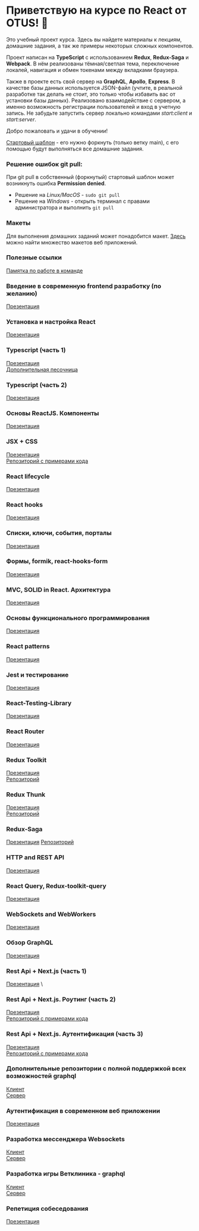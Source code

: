 # Приветствую на курсе по React от OTUS! 🦉

Это учебный проект курса. Здесь вы найдете материалы к лекциям, домашние задания, а так же примеры некоторых сложных компонентов.

Проект написан на **TypeScript** с использованием **Redux**, **Redux-Saga** и **Webpack**. В нём реализованы тёмная/светлая тема, переключение локалей, навигация и обмен токенами между вкладками браузера.

Также в проекте есть свой сервер на **GraphQL**, **Apollo**, **Express**. В качестве базы данных используется JSON-файл (учтите, в реальной разработке так делать не стоит, это только чтобы избавить вас от установки базы данных). Реализовано взаимодействие с сервером, а именно возможность регистрации пользователей и вход в учетную запись. Не забудьте запустить сервер локально командами _start:client_ и _start:server_.

Добро пожаловать и удачи в обучении!

[Стартовый шаблон](https://github.com/React-js-OTUS/react-start-template) - его нужно форкнуть (только ветку main), с его помощью будут выполняться все домашние задания.

### Решение ошибок git pull:
При git pull в собственный (форкнутый) стартовый шаблон может возникнуть ошибка **Permission denied**.

- Решение на _Linux/MacOS_ - ```sudo git pull```
- Решение на _Windows_ - открыть терминал с правами администратора и выполнить ```git pull```

### Макеты
Для выполнения домашних заданий может понадобится макет. [Здесь](https://t.me/figma2html) можно найти множество макетов веб приложений.

### Полезные ссылки
[Памятка по работе в команде](https://docs.google.com/presentation/d/1Xi4HCRDlgLEnCuDcGhDsSWdz8dJg3kCiBYuI938c1us/edit?usp=sharing)

### Введение в современную frontend разработку (по желанию)
[Презентация](https://docs.google.com/presentation/d/1ljvQ6ysNzdh4CT-MbMSeLuFj_Nmy4iDulJrqXCjdiJ4/edit?usp=sharing)

### Установка и настройка React
[Презентация](https://docs.google.com/presentation/d/168acgd_80dpfBqW3Lqp2LJSqBNGrgsXdASNd6Z3dwWA/edit?usp=sharing)

### Typescript (часть 1)
[Презентация](https://docs.google.com/presentation/d/12xqTFTntMrsy-FyjS01ivg0sbYAFKGEV9hfvBCQGuD4/edit?usp=sharing) \
[Дополнительная песочница](https://codesandbox.io/s/typescript-1-hfer2p?file=/src/basis.ts:7265-7308)

### Typescript (часть 2)
[Презентация](https://docs.google.com/presentation/d/1qSZ2oYy_LTyc6khYCv_BcIBn3MiLWUreT_cXEmWUCgY/edit?usp=sharing)

### Основы ReactJS. Компоненты
[Презентация](https://docs.google.com/presentation/d/1cIKdir5jLDDq-VAmlBgk7Px_hPJy-Ge6FJzvjWTiFhw/edit?usp=sharing)

### JSX + CSS
[Презентация](https://docs.google.com/presentation/d/1FBFNmW10dsG94R_C30eVbp_cHTjSwULCI1qiud5RK0A/edit?usp=sharing) \
[Репозиторий с примерами кода](https://github.com/React-js-OTUS/css-in-js)

### React lifecycle
[Презентация](https://docs.google.com/presentation/d/1dsegEyTIbglnGO_85uDk3LH0PwEVrFF1dpTbwL3y7QA/edit?usp=sharing)

### React hooks
[Презентация](https://docs.google.com/presentation/d/18a9RHLztuRKOmBTmuTTAuUlIC_hzBvmUxWAyjvkxuAk/edit?usp=sharing)

### Списки, ключи, события, порталы
[Презентация](https://docs.google.com/presentation/d/1WysmnSMBeFZsFGgJ3-iGft2Qh3o03I6xTtbwUX67Kl8/edit?usp=sharing)

### Формы, formik, react-hooks-form
[Презентация](https://docs.google.com/presentation/d/1ic2TA8m1B78qOS_WyKz45hTISLySIKViaqeyFkJq6Qs/edit?usp=sharing)

### MVC, SOLID in React. Архитектура
[Презентация](https://docs.google.com/presentation/d/13LTB0dyDBlKC40ETwNx53H6RMxBn-As_D509CLPU5-E/edit?usp=sharing)

### Основы функционального программирования
[Презентация](https://docs.google.com/presentation/d/1JhUrzp_pjFWKLVwhw0AKCCW-wfE3etxCFxJvtC1dCjM/edit?usp=sharing)

### React patterns
[Презентация](https://docs.google.com/presentation/d/1FEQ2bOqhYzvpFdVtx-B2pQPrT-_wBj_f3lCmcurgkFQ/edit?usp=sharing)

### Jest и тестирование
[Презентация](https://docs.google.com/presentation/d/12uSy5L6SNxePdOioFQLKlkRfnnA6LC2n4QAPUpUGg0c/edit?usp=sharing)

### React-Testing-Library
[Презентация](https://docs.google.com/presentation/d/1u2U2wRWhNHG8bMRRbv2l8snZlz4qczfao7QD-3LwKDE/edit?usp=sharing)

### React Router
[Презентация](https://docs.google.com/presentation/d/1CIHVVkV6rvuitS5ctiIwBuYmb-oViqhAslB27rV6s2Y/edit?usp=sharing)

### Redux Toolkit
[Презентация](https://docs.google.com/presentation/d/1buXGSxK4LroGRyifGOGty6TX3BzyU7GyVq_I7XX_Z9c/edit?usp=sharing) \
[Репозиторий](https://github.com/spirit-drive/redux-example/tree/main)

### Redux Thunk
[Презентация](https://docs.google.com/presentation/d/19luVFowlHECeMyhrPuUeApj6afYH5P2qtcMVVo8BE2A/edit?usp=sharing) \
[Репозиторий](https://github.com/spirit-drive/redux-thunk-example)

### Redux-Saga
[Презентация](https://docs.google.com/presentation/d/1_8oRVXGRhvkzXJ4_h_sdw6GPegKxwUYHlPijPIN_AE0/edit?usp=sharing)
[Репозиторий](https://github.com/spirit-drive/redux-saga-example)

### HTTP and REST API
[Презентация](https://docs.google.com/presentation/d/105eAORBcoOIBLRozJjnD865QSvUo6_jYw12zRYOU4MA/edit?usp=sharing)

### React Query, Redux-toolkit-query
[Презентация](https://docs.google.com/presentation/d/1wkF44NH7iCEo_iQ2Wd0_lg54B7ytH3rJMD5pErpX5PA/edit?usp=sharing)

### WebSockets and WebWorkers
[Презентация](https://docs.google.com/presentation/d/1x_CWEJcePhG2GnCbNhfQYyiusLFqZU7AT0j-VLiD1Sk/edit?usp=sharing)

### Обзор GraphQL
[Презентация](https://docs.google.com/presentation/d/1pLNojygCtBtYOpn9RxE_BLLblbMNaIr60rGPnufuLW4/edit?usp=sharing)

### Rest Api + Next.js (часть 1)
[Презентация](https://docs.google.com/presentation/d/1ODm7nCH9iJn6J1JhH4gry-tnGVc81uOv/edit?usp=sharing&ouid=112877818179427577942&rtpof=true&sd=true) \

### Rest Api + Next.js. Роутинг (часть 2)
[Презентация](https://docs.google.com/presentation/d/1AKKmOHopo9tr64MRkyA_eRDRIiV3qegq/edit?usp=sharing&ouid=112877818179427577942&rtpof=true&sd=true) \
[Репозиторий с примерами кода](https://github.com/React-js-OTUS/next-js-routing)

### Rest Api + Next.js. Аутентификация (часть 3)
[Презентация](https://docs.google.com/presentation/d/1gDzo5swv-mPVOduTO4NCsOFG8H7Z--_V/edit?usp=sharing&ouid=112877818179427577942&rtpof=true&sd=true) \
[Репозиторий с примерами кода](https://github.com/React-js-OTUS/next-js-authentication)

### Дополнительные репозитории с полной поддержкой всех возможностей graphql
[Клиент](https://github.com/React-js-OTUS/graphql-learn-client) \
[Сервер](https://github.com/React-js-OTUS/graphql-learn-server)

### Аутентификация в современном веб приложении
[Презентация](https://docs.google.com/presentation/d/1gIFkSmoGI-UVb4vSU3c_Wz6VmmYVElGLsiVilKYPTxM/edit?usp=sharing)

### Разработка мессенджера Websockets
[Клиент](https://github.com/React-js-OTUS/otus-websockets-client) \
[Сервер](https://github.com/React-js-OTUS/otus-socket-server)

### Разработка игры Ветклиника - graphql
[Клиент](https://github.com/React-js-OTUS/otus-lesson-graphql-client) \
[Сервер](https://github.com/React-js-OTUS/otus-lesson-graphql-server)

### Репетиция собеседования
[Презентация](https://docs.google.com/presentation/d/199yY1u3TGU3duqq7Md3Apf2qeT9dIxWN/edit?usp=sharing&ouid=112877818179427577942&rtpof=true&sd=true)
